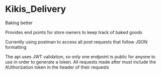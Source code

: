 # Kikis_Delivery
Baking better

Provides end points for store owners to keep track of baked goods

Currently using postman to access all post requests that follow JSON formatting

The api uses JWT validation, so only one endpoint is public for anyone to use in order to generate a token.
All requests made after must include the AUthorization token in the header of their requests
